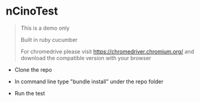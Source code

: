 # nCinoTest

>This is a demo only
>
>Built in ruby cucumber
>
>For chromedrive please visit https://chromedriver.chromium.org/ and download the compatible version with your browser

- Clone the repo

- In command line type "bundle install"  under the repo folder

- Run the test
